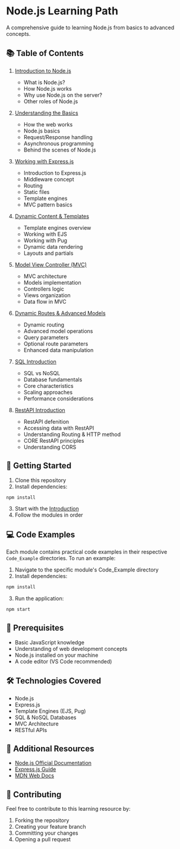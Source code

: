 # Node.js Learning Path

A comprehensive guide to learning Node.js from basics to advanced concepts.

## 📚 Table of Contents

1. [Introduction to Node.js](IntroductionToNodejs.md)
   - What is Node.js?
   - How Node.js works
   - Why use Node.js on the server?
   - Other roles of Node.js

2. [Understanding the Basics](01_Understanding_the_Basics/UnderstandingTheBasics.md)
   - How the web works
   - Node.js basics
   - Request/Response handling
   - Asynchronous programming
   - Behind the scenes of Node.js

3. [Working with Express.js](02_Working_with_Express.js/Expressjs.md)
   - Introduction to Express.js
   - Middleware concept
   - Routing
   - Static files
   - Template engines
   - MVC pattern basics

4. [Dynamic Content & Templates](03_Dynamic_Content_And_Templates/DynamicContent&Templates.md)
   - Template engines overview
   - Working with EJS
   - Working with Pug
   - Dynamic data rendering
   - Layouts and partials

5. [Model View Controller (MVC)](04_Model_View_Controller/ModelViewController.md)
   - MVC architecture
   - Models implementation
   - Controllers logic
   - Views organization
   - Data flow in MVC

6. [Dynamic Routes & Advanced Models](05_Dynamic_Routes_And_Advanced_Models/DynamicRoutesAndAdvancedModels.md)
   - Dynamic routing
   - Advanced model operations
   - Query parameters
   - Optional route parameters
   - Enhanced data manipulation

7. [SQL Introduction](06_SQL_Introduction/SQLIntroduction.md)
   - SQL vs NoSQL
   - Database fundamentals
   - Core characteristics
   - Scaling approaches
   - Performance considerations

8. [RestAPI Introduction](07_RestAPI_Basics/RestAPIBasic.md)
   - RestAPI defenition
   - Accessing data with RestAPI
   - Understanding Routing & HTTP method
   - CORE RestAPI principles
   - Understanding CORS

## 🚀 Getting Started

1. Clone this repository
2. Install dependencies:
```bash
npm install
```
3. Start with the [Introduction](IntroductionToNodejs.md)
4. Follow the modules in order

## 💻 Code Examples

Each module contains practical code examples in their respective `Code_Example` directories. To run an example:

1. Navigate to the specific module's Code_Example directory
2. Install dependencies:
```bash
npm install
```
3. Run the application:
```bash
npm start
```

## 📝 Prerequisites

- Basic JavaScript knowledge
- Understanding of web development concepts
- Node.js installed on your machine
- A code editor (VS Code recommended)

## 🛠 Technologies Covered

- Node.js
- Express.js
- Template Engines (EJS, Pug)
- SQL & NoSQL Databases
- MVC Architecture
- RESTful APIs

## 📖 Additional Resources

- [Node.js Official Documentation](https://nodejs.org/docs)
- [Express.js Guide](https://expressjs.com/guide/routing.html)
- [MDN Web Docs](https://developer.mozilla.org/en-US/docs/Learn/Server-side/Express_Nodejs)

## 🤝 Contributing

Feel free to contribute to this learning resource by:
1. Forking the repository
2. Creating your feature branch
3. Committing your changes
4. Opening a pull request
